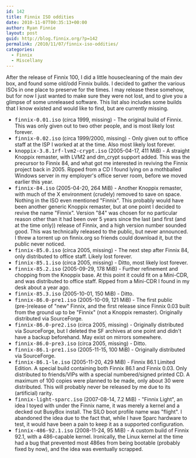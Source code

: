 ```yaml
---
id: 142
title: Finnix ISO oddities
date: 2010-11-07T00:35:13+00:00
author: Ryan Finnie
layout: post
guid: http://blog.finnix.org/?p=142
permalink: /2010/11/07/finnix-iso-oddities/
categories:
  - Finnix
  - Miscellany
---
```

After the release of Finnix 100, I did a little housecleaning of the main dev box, and found some old/odd Finnix builds. I decided to gather the various ISOs in one place to preserve for the times. I may release these somehow, but for now I just wanted to make sure they were not lost, and to give you a glimpse of some unreleased software. This list also includes some builds that I know existed and would like to find, but are currently missing.

  * <tt>finnix-0.01.iso</tt> (circa 1999, missing) - The original build of Finnix. This was only given out to two other people, and is most likely lost forever.
  * <tt>finnix-0.02.iso</tt> (circa 1999/2000, missing) - Only given out to office staff at the ISP I worked at at the time. Also most likely lost forever.
  * <tt>knoppix-3.8.1rf-lvm2-crypt.iso</tt> (2005-04-17, 411 MiB) - A straight Knoppix remaster, with LVM2 and dm_crypt support added. This was the precursor to Finnix 84, and what got me interested in reviving the Finnix project back in 2005. Ripped from a CD I found lying on a mothballed Windows server in my employer's office server room, before we moved earlier this year.
  * <tt>finnix-84.iso</tt> (2005-04-20, 264 MiB) - Another Knoppix remaster, with much of the X environment (crudely) removed to save on space. Nothing in the ISO even mentioned "Finnix". This probably would have been another generic Knoppix remaster, but at one point I decided to revive the name "Finnix". Version "84" was chosen for no particular reason other than it had been over 5 years since the last (and first (and at the time only)) release of Finnix, and a high version number sounded good. This was technically released to the public, but never announced. I threw a torrent up on finnix.org so friends could download it, but the public never noticed.
  * <tt>finnix-85.0.iso</tt> (circa 2005, missing) - The next step after Finnix 84, only distributed to office staff. Likely lost forever.
  * <tt>finnix-85.1.iso</tt> (circa 2005, missing) - Ditto, most likely lost forever.
  * <tt>finnix-85.2.iso</tt> (2005-09-29, 178 MiB) - Further refinement and chopping from the Knoppix base. At this point it could fit on a Mini-CDR, and was distributed to office staff. Ripped from a Mini-CDR I found in my desk about a year ago.
  * <tt>finnix-85.3.iso</tt> (2005-10-01, 150 MiB) - Ditto.
  * <tt>finnix-86.0-pre1.iso</tt> (2005-10-09, 121 MiB) - The first public (pre-)release of "new" Finnix, and the first release since Finnix 0.03 built from the ground up to be "Finnix" (not a Knoppix remaster). Originally distributed via SourceForge.
  * <tt>finnix-86.0-pre2.iso</tt> (circa 2005, missing) - Originally distributed via SourceForge, but I deleted the SF archives at one point and didn't have a backup beforehand. May exist on mirrors somewhere.
  * <tt>finnix-86.0-pre3.iso</tt> (circa 2005, missing) - Ditto.
  * <tt>finnix-86.1-pre1.iso</tt> (2005-11-15, 100 MiB) - Originally distributed via SourceForge.
  * <tt>finnix-86.1-le.iso</tt> (2005-11-20, 429 MiB) - Finnix 86.1 Limited Edition. A special build containing both Finnix 86.1 and Finnix 0.03. Only distributed to friends/VIPs with a special numbered/signed printed CD. A maximum of 100 copies were planned to be made, only about 30 were distributed. This will probably never be released by me due to its (artificial) rarity.
  * <tt>finnix-light-sparc.iso</tt> (2007-08-14, 7.2 MiB) - "Finnix Light", an idea I toyed with under the Finnix name, it was merely a kernel and a decked out BusyBox install. The SILO boot profile name was "flight". I abandoned the idea due to the fact that, while I have Sparc hardware to test, it would have been a pain to keep it as a supported configuration.
  * <tt>finnix-486-92.1.iso</tt> (2008-11-24, 95 MiB) - A custom build of Finnix 92.1, with a 486-capable kernel. Ironically, the Linux kernel at the time had a bug that prevented most 486es from being bootable (probably fixed by now), and the idea was eventually scrapped.
